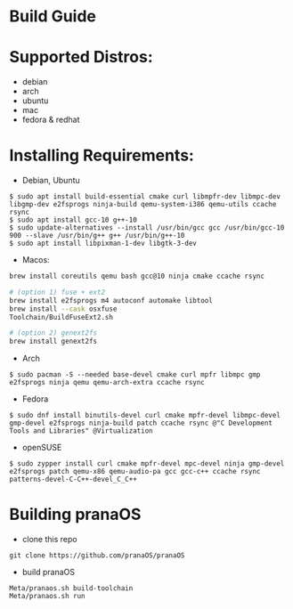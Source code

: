 # Build Guide

# Supported Distros:

- debian
- arch
- ubuntu
- mac
- fedora & redhat

# Installing Requirements:

- Debian, Ubuntu
```
$ sudo apt install build-essential cmake curl libmpfr-dev libmpc-dev libgmp-dev e2fsprogs ninja-build qemu-system-i386 qemu-utils ccache rsync
$ sudo apt install gcc-10 g++-10
$ sudo update-alternatives --install /usr/bin/gcc gcc /usr/bin/gcc-10 900 --slave /usr/bin/g++ g++ /usr/bin/g++-10
$ sudo apt install libpixman-1-dev libgtk-3-dev
```

- Macos:
```bash
brew install coreutils qemu bash gcc@10 ninja cmake ccache rsync

# (option 1) fuse + ext2
brew install e2fsprogs m4 autoconf automake libtool
brew install --cask osxfuse
Toolchain/BuildFuseExt2.sh

# (option 2) genext2fs
brew install genext2fs
```

- Arch
```
$ sudo pacman -S --needed base-devel cmake curl mpfr libmpc gmp e2fsprogs ninja qemu qemu-arch-extra ccache rsync
```

- Fedora
```
$ sudo dnf install binutils-devel curl cmake mpfr-devel libmpc-devel gmp-devel e2fsprogs ninja-build patch ccache rsync @"C Development Tools and Libraries" @Virtualization
```

- openSUSE
```
$ sudo zypper install curl cmake mpfr-devel mpc-devel ninja gmp-devel e2fsprogs patch qemu-x86 qemu-audio-pa gcc gcc-c++ ccache rsync patterns-devel-C-C++-devel_C_C++
```

# Building pranaOS

- clone this repo
```
git clone https://github.com/pranaOS/pranaOS
```

- build pranaOS
```
Meta/pranaos.sh build-toolchain
Meta/pranaos.sh run
```
